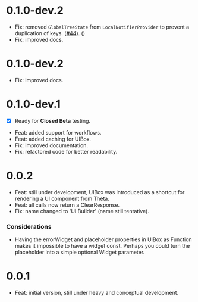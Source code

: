 # 0.1.0-dev.2

* Fix: removed `GlobalTreeState` from `LocalNotifierProvider` to prevent a duplication of keys. ([#44](https://github.com/buildwiththeta/buildwiththeta/issues/44)). ()
* Fix: improved docs.

# 0.1.0-dev.2

* Fix: improved docs.

# 0.1.0-dev.1

- [x] Ready for **Closed Beta** testing.

* Feat: added support for workflows.
* Feat: added caching for UIBox.
* Fix: improved documentation.
* Fix: refactored code for better readability.

# 0.0.2

* Feat: still under development, UIBox was introduced as a shortcut for rendering a UI component from Theta.
* Feat: all calls now return a ClearResponse.
* Fix: name changed to 'UI Builder' (name still tentative).

### Considerations
* Having the errorWidget and placeholder properties in UIBox as Function makes it impossible to have a widget const. Perhaps you could turn the placeholder into a simple optional Widget parameter.

# 0.0.1

* Feat: initial version, still under heavy and conceptual development.